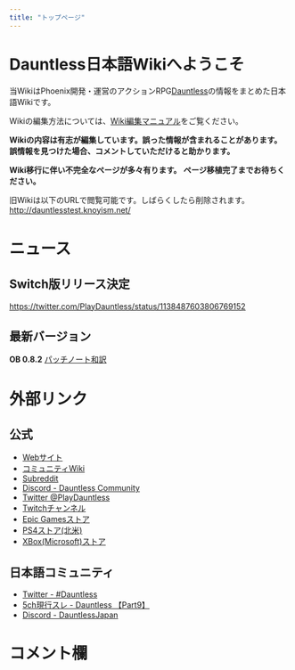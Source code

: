 ```yaml
---
title: "トップページ"
---
```


# Dauntless日本語Wikiへようこそ
当WikiはPhoenix開発・運営のアクションRPG[Dauntless](/basic/Dauntlessとは)の情報をまとめた日本語Wikiです。

Wikiの編集方法については、[Wiki編集マニュアル](/readonly/編集マニュアル)をご覧ください。

**Wikiの内容は有志が編集しています。誤った情報が含まれることがあります。**
**誤情報を見つけた場合、コメントしていただけると助かります。**

**Wiki移行に伴い不完全なページが多々有ります。**
**ページ移植完了までお待ちください。**

旧Wikiは以下のURLで閲覧可能です。しばらくしたら削除されます。
<http://dauntlesstest.knoyism.net/>

# ニュース
## Switch版リリース決定
https://twitter.com/PlayDauntless/status/1138487603806769152

## 最新バージョン
**OB 0.8.2**
[パッチノート和訳](/translate/patch/ob-0-8-2)

# 外部リンク
## 公式
- [Webサイト](https://playdauntless.com/ja/)
- [コミュニティWiki](https://dauntless.gamepedia.com/Dauntless_Wiki)
- [Subreddit](https://www.reddit.com/r/dauntless/)
- [Discord - Dauntless Community](https://discord.gg/dauntless)
- [Twitter @PlayDauntless](https://twitter.com/PlayDauntless)
- [Twitchチャンネル](https://www.twitch.tv/playdauntless/)
- [Epic Gamesストア](https://www.epicgames.com/store/ja/product/dauntless/)
- [PS4ストア(北米)](https://www.playstation.com/en-us/games/dauntless-ps4/)
- [XBox(Microsoft)ストア](https://www.microsoft.com/ja-jp/p/dauntless/9nq0v4dwrk49)

## 日本語コミュニティ
- [Twitter - #Dauntless](https://twitter.com/search?q=%23dauntless%20lang%3Aja&src=typd)
- [5ch現行スレ - Dauntless 【Part9】](http://krsw.5ch.net/test/read.cgi/netgame/1559873897/)
- [Discord - DauntlessJapan](https://discord.gg/HpcrfYf)

# コメント欄
